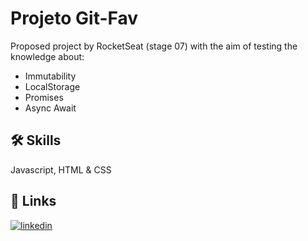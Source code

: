
# Projeto Git-Fav

Proposed project by RocketSeat (stage 07) with the aim of testing the knowledge about:
- Immutability
- LocalStorage
- Promises
- Async Await
## 🛠 Skills
Javascript, HTML & CSS


## 🔗 Links

[![linkedin](https://img.shields.io/badge/linkedin-0A66C2?style=for-the-badge&logo=linkedin&logoColor=white)](https://www.linkedin.com/in/nicolas-kraide-5523b52a9/)


